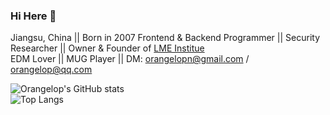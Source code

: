 ### Hi Here 👋
Jiangsu, China || Born in 2007
Frontend & Backend Programmer || Security Researcher || Owner & Founder of [LME Institue](https://lmestudio.github.io)  
EDM Lover || MUG Player || DM: orangelopn@gmail.com / orangelop@qq.com  

![Orangelop's GitHub stats](https://github-readme-stats.vercel.app/api?username=orangelop&show_icons=true)  
![Top Langs](https://github-readme-stats.vercel.app/api/top-langs/?username=orangelop&layout=compact&show_icons=true&langs_count=8)  


<!--
**Orangelop/orangelop** is a ✨ _special_ ✨ repository because its `README.md` (this file) appears on your GitHub profile.

Here are some ideas to get you started:

- 🔭 I’m currently working on ...
- 🌱 I’m currently learning ...
- 👯 I’m looking to collaborate on ...
- 🤔 I’m looking for help with ...
- 💬 Ask me about ...
- 📫 How to reach me: ...
- 😄 Pronouns: ...
- ⚡ Fun fact: ...
-->
